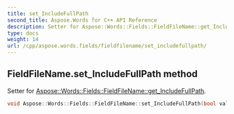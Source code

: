 ```yaml
---
title: set_IncludeFullPath
second_title: Aspose.Words for C++ API Reference
description: Setter for Aspose::Words::Fields::FieldFileName::get_IncludeFullPath. 
type: docs
weight: 14
url: /cpp/aspose.words.fields/fieldfilename/set_includefullpath/
---
```

## FieldFileName.set_IncludeFullPath method


Setter for [Aspose::Words::Fields::FieldFileName::get_IncludeFullPath](../get_includefullpath/).

```cpp
void Aspose::Words::Fields::FieldFileName::set_IncludeFullPath(bool value)
```


